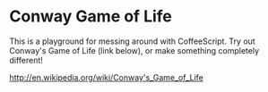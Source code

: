 # Conway Game of Life

This is a playground for messing around with CoffeeScript.  Try out Conway's Game of Life (link below), or make something completely different!

http://en.wikipedia.org/wiki/Conway's_Game_of_Life

